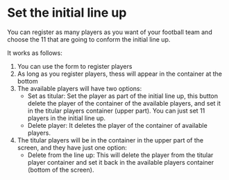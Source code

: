# Set the initial line up

You can register as many  players as you want of your football team and choose the 11 that are going to 
conform the initial line up.

It works as follows:

1. You can use the form to register players
2. As long as you register players, thess will appear in the container at the bottom
3. The available players will have two options:
    - Set as titular: Set the player as part of the initial line up, this button delete the player of the container of the available players, and set it in the titular players container (upper part). You can just set 11 players in the initial line up.
    - Delete player: It deletes the player of the container of available players.
4. The titular players will be in the container in the upper part of the screen, and they have just one option:
    - Delete from the line up: This will delete the player from the titular player container and set it back in the available players
    container (bottom of the screen).



